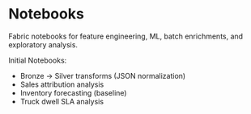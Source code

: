 # Notebooks

Fabric notebooks for feature engineering, ML, batch enrichments, and exploratory analysis.

Initial Notebooks:
- Bronze → Silver transforms (JSON normalization)
- Sales attribution analysis
- Inventory forecasting (baseline)
- Truck dwell SLA analysis


